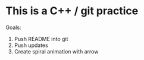 # This is a C++ / git practice 
Goals:
1. Push README into git
2. Push updates
3. Create spiral animation with arrow

